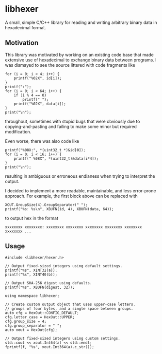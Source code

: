 # libhexer

A small, simple C/C++ library for reading and writing arbitrary binary data in 
hexadecimal format.

## Motivation

This library was motivated by working on an existing code base that made
extensive use of hexadecimal to exchange binary data between programs.  I was
dismayed to see the source littered with code fragments like

    for (i = 0; i < 4; i++) {
        printf("%02X", id[i]);
    }
    printf(":");
    for (i = 0; i < 64; i++) {
        if (i % 4 == 0)
            printf(" ");
        printf("%02X", data[i]);
    }
    print("\n");

throughout, sometimes with stupid bugs that were obviously due to
copying-and-pasting and failing to make some minor but required modification.

Even worse, there was also code like

    printf("%08X:", *(uint32_t *)&id[0]);
    for (i = 0; i < 16; i++) {
        printf(" %08X", *(uint32_t)&data[i*4]);
    }
    print("\n");

resulting in ambiguous or erroneous endianess when trying to interpret the
output.

I decided to implement a more readable, maintainable, and less error-prone
approach. For example, the first block above can be replaced with

    XOUT.GroupSize(4).GroupSeparator(" ");
    printf("%s: %s\n", XBUFN(id, 4), XBUFN(data, 64));

to output hex in the format

    xxxxxxxx xxxxxxxx: xxxxxxxx xxxxxxxx xxxxxxxx xxxxxxxx xxxxxxxx xxxxxxxx ...

## Usage

    #include <libhexer/hexer.h>
    
    // Output fixed-sized integers using default settings.
    printf("%s", XINT32(a));
    printf("%s", XINT40(b));

    // Output SHA-256 digest using defaults.
    printf("%s", XBUFN(digest, 32));

    using namespace libhexer;

    // Create custom output object that uses upper-case letters,
    // groups of four bytes, and a single space between groups.
    auto cfg = HexOut::CONFIG_DEFAULT;
    cfg.letter_case = HexOut::UPPER;
    cfg.group_size = 4;
    cfg.group_separator = " ";
    auto xout = HexOut(cfg);
    
    // Output fixed-sized integers using custom settings.
    std::cout << xout.Int64(a) << std::endl;
    fprintf(f, "%s", xout.Int364(a).c_str());
